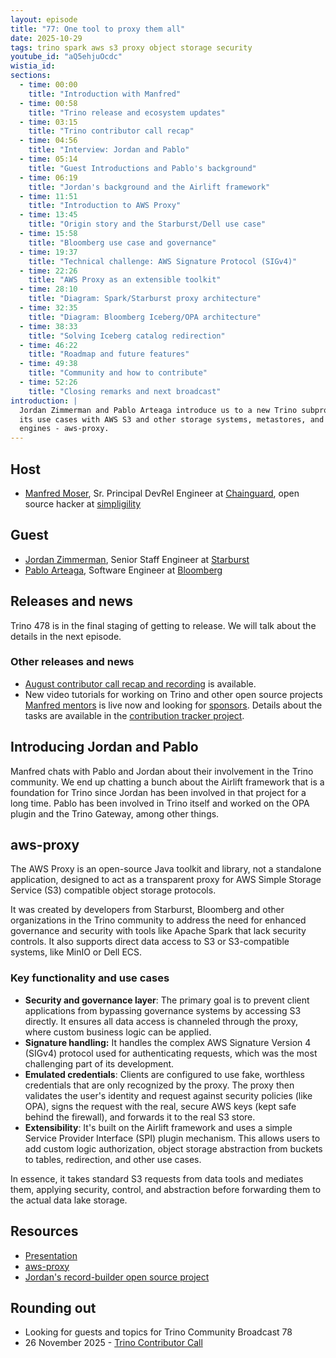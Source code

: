 ```yaml
---
layout: episode
title: "77: One tool to proxy them all"
date: 2025-10-29
tags: trino spark aws s3 proxy object storage security
youtube_id: "aQ5ehjuOcdc"
wistia_id:
sections:
  - time: 00:00
    title: "Introduction with Manfred"
  - time: 00:58
    title: "Trino release and ecosystem updates"
  - time: 03:15
    title: "Trino contributor call recap"
  - time: 04:56
    title: "Interview: Jordan and Pablo"
  - time: 05:14
    title: "Guest Introductions and Pablo's background"
  - time: 06:19
    title: "Jordan's background and the Airlift framework"
  - time: 11:51
    title: "Introduction to AWS Proxy"
  - time: 13:45
    title: "Origin story and the Starburst/Dell use case"
  - time: 15:58
    title: "Bloomberg use case and governance"
  - time: 19:37
    title: "Technical challenge: AWS Signature Protocol (SIGv4)"
  - time: 22:26
    title: "AWS Proxy as an extensible toolkit"
  - time: 28:10
    title: "Diagram: Spark/Starburst proxy architecture"
  - time: 32:35
    title: "Diagram: Bloomberg Iceberg/OPA architecture"
  - time: 38:33
    title: "Solving Iceberg catalog redirection"
  - time: 46:22
    title: "Roadmap and future features"
  - time: 49:38
    title: "Community and how to contribute"
  - time: 52:26
    title: "Closing remarks and next broadcast"
introduction: | 
  Jordan Zimmerman and Pablo Arteaga introduce us to a new Trino subproject and
  its use cases with AWS S3 and other storage systems, metastores, and query
  engines - aws-proxy.
---
```


## Host

* [Manfred Moser](https://www.linkedin.com/in/manfredmoser), Sr. Principal
  DevRel Engineer at [Chainguard](https://chainguard.dev), open source hacker at
  [simpligility](https://github.com/simpligility)

## Guest

* [Jordan Zimmerman](https://www.linkedin.com/in/jordanzimmerman/), Senior
  Staff Engineer at [Starburst](https://www.starburst.io/)
* [Pablo Arteaga](https://www.linkedin.com/in/pablo-arteaga-20b547101/),
  Software Engineer at
  [Bloomberg](https://www.bloomberg.com/company/values/tech-at-bloomberg/)

## Releases and news

Trino 478 is in the final staging of getting to release. We will talk about the
details in the next episode.

### Other releases and news

* [August contributor call recap and
  recording](https://github.com/trinodb/trino/wiki/Contributor-meetings#trino-contributor-call-22-oct-2025)
  is available.
* New video tutorials for working on Trino and other open source projects
  [Manfred
  mentors](https://www.youtube.com/playlist?list=PLHdo8mJLIMWALFrGgA6-wWcWgyZmjAex-)
  is live now and looking for [sponsors](https://github.com/sponsors/mosabua).
  Details about the tasks are available in the [contribution tracker
  project](https://github.com/simpligility/contributions).

## Introducing Jordan and Pablo

Manfred chats with Pablo and Jordan about their involvement in the Trino
community. We end up chatting a bunch about the Airlift framework that is a
foundation for Trino since Jordan has been involved in that project for a long
time. Pablo has been involved in Trino itself and worked on the OPA plugin and
the Trino Gateway, among other things.

## aws-proxy

The AWS Proxy is an open-source Java toolkit and library, not a standalone
application, designed to act as a transparent proxy for AWS Simple Storage
Service (S3) compatible object storage protocols.

It was created by developers from Starburst, Bloomberg and other organizations
in the Trino community to address the need for enhanced governance and security
with tools like Apache Spark that lack security controls. It also supports
direct data access to S3 or S3-compatible systems, like MinIO or Dell ECS.

### Key functionality and use cases 

* **Security and governance layer**: The primary goal is to prevent client
  applications from bypassing governance systems by accessing S3 directly. It
  ensures all data access is channeled through the proxy, where custom business
  logic can be applied.
* **Signature handling:** It handles the complex AWS Signature Version 4 (SIGv4)
  protocol used for authenticating requests, which was the most challenging part
  of its development.
* **Emulated credentials**: Clients are configured to use fake, worthless
  credentials that are only recognized by the proxy. The proxy then validates
  the user's identity and request against security policies (like OPA), signs
  the request with the real, secure AWS keys (kept safe behind the firewall),
  and forwards it to the real S3 store.
* **Extensibility**: It's built on the Airlift framework and uses a simple
  Service Provider Interface (SPI) plugin mechanism. This allows users to add
  custom logic authorization, object storage abstraction from buckets to tables,
  redirection, and other use cases.

In essence, it takes standard S3 requests from data tools and mediates them,
applying security, control, and abstraction before forwarding them to the actual
data lake storage.

## Resources

* [Presentation]({{site.baseurl}}/assets/episode/tcb77-aws-proxy.pdf)
* [aws-proxy](https://github.com/trinodb/aws-proxy)
* [Jordan's record-builder open source project](http://github.com/Randgalt/record-builder)

## Rounding out

* Looking for guests and topics for Trino Community Broadcast 78
* 26 November 2025 - [Trino Contributor Call]({{site.baseurl}}/community.html#events)
